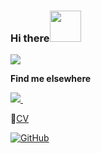 ### Hi there<img src="https://media.giphy.com/media/Q7A8xgdxK7MpBUHufz/giphy.gif" width="50">

![](https://komarev.com/ghpvc/?username=duyguceren&color=ff69b4&label=Profile+views)

**Find me elsewhere** 

<p>
  
  <a href="https://www.linkedin.com/in/sezenduyguceren/">
    <img src="https://img.shields.io/badge/sezenduyguceren-%230077B5.svg?&style=for-the-badge&logo=linkedin&logoColor=white" />
  </a>&nbsp;&nbsp;
  
</p>

📝[CV](https://drive.google.com/file/d/1qL1ej8epLVfIAVQ3sKC0BGDdfPU3yRjk/view)

[![GitHub](https://github-readme-stats-abserari.vercel.app/api?username=duyguceren&show_icons=true&theme=tokyonight)](https://github.com/duyguceren)
